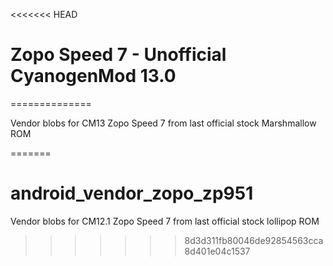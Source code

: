 <<<<<<< HEAD
# Zopo Speed 7 - Unofficial CyanogenMod 13.0
==============

Vendor blobs for CM13 Zopo Speed 7 from last official stock Marshmallow ROM



=======
# android_vendor_zopo_zp951

Vendor blobs for CM12.1 Zopo Speed 7 from last official stock lollipop ROM
>>>>>>> 8d3d311fb80046de92854563cca8d401e04c1537
